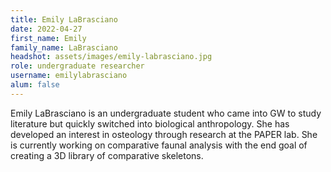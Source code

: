 ```yaml
---
title: Emily LaBrasciano
date: 2022-04-27
first_name: Emily 
family_name: LaBrasciano
headshot: assets/images/emily-labrasciano.jpg
role: undergraduate researcher
username: emilylabrasciano
alum: false
---
```


Emily LaBrasciano is an undergraduate student who came into GW to study literature but quickly switched into biological anthropology. She has developed an interest in osteology through research at the PAPER lab. She is currently working on comparative faunal analysis with the end goal of creating a 3D library of comparative skeletons.  